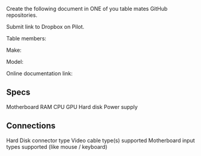 Create the following document in ONE of you table mates GitHub repositories.  

Submit link to Dropbox on Pilot.

Table members:

Make: 

Model:

Online documentation link:

## Specs
Motherboard
RAM
CPU
GPU
Hard disk
Power supply

## Connections
Hard Disk connector type
Video cable type(s) supported
Motherboard input types supported (like mouse / keyboard)

